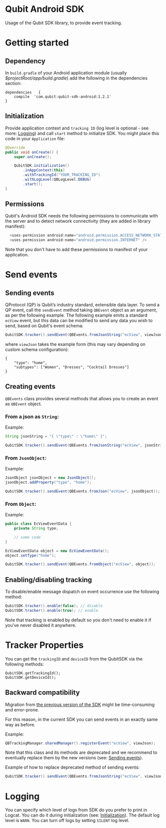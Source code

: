 # Qubit Android SDK

Usage of the Qubit SDK library, to provide event tracking.

# Getting started

## Dependency

In `build.gradle` of your Android application module (usually *$projectRoot/app/build.gradle*) add the following in the dependencies section:

```
dependencies   {
    compile  'com.qubit:qubit-sdk-android:1.2.1'
}
```

## Initialization

Provide application context and `tracking ID` (log level is optional - see more: [Logging](#logging)) and call `start` method to initialize SDK. You might place this code in your `Application` file:

```java
@Override
public void onCreate() {
    super.onCreate();

    QubitSDK.initialization()
        .inAppContext(this)
        .withTrackingId("YOUR_TRACKING_ID")
        .withLogLevel(QBLogLevel.DEBUG)
        .start();
}
```

## Permissions
Qubit's Android SDK needs the following permissions to communicate with the server and to detect network connectivity (they are added in library manifest):

```java
  <uses-permission android:name="android.permission.ACCESS_NETWORK_STATE"/>
  <uses-permission android:name="android.permission.INTERNET" />
```

Note that you don't have to add these permissions to manifest of your application.

# Send events

## Sending events
QProtocol (QP) is Qubit’s industry standard, extensible data layer. To send a QP event, call the `sendEvent` method taking `QBEvent` object as an argument, as per the following example. The following example emits a standard `ecView` event, but this data can be modified to send any data you wish to send, based on Qubit's event schema:

```java
QubitSDK.tracker().sendEvent(QBEvents.fromJsonString("ecView", viewJson));
```

where `viewJson` takes the example form (this may vary depending on custom schema configuration):

```
{
    "type": "home",
    "subtypes": ["Women", "Dresses", "Cocktail Dresses"]
}
```

## Creating events

`QBEvents` class provides several methods that allows you to create an event as `QBEvent` object.

### From a json as `String`:

Example:

```java
String jsonString = "{ \"type\" : \"home\" }";

QubitSDK.tracker().sendEvent(QBEvents.fromJsonString("ecView", jsonString));
```

### From `JsonObject`:

Example:

```java
JsonObject jsonObject = new JsonObject();
jsonObject.addProperty("type", "home");

QubitSDK.tracker().sendEvent(QBEvents.fromJson("ecView", jsonObject));
```

### From `Object`:

Example:

```java
public class EcViewEventData {
    private String type;

    // some code
}
```

```java
EcViewEventData object = new EcViewEventData();
object.setType("home");

QubitSDK.tracker().sendEvent(QBEvents.fromObject("ecView", object));
```

## Enabling/disabling tracking
To disable/enable message dispatch on event occurrence use the following method:

```java
QubitSDK.tracker().enable(false); // disable
QubitSDK.tracker().enable(true); // enable
```

Note that tracking is enabled by default so you don't need to enable it if you've never disabled it anywhere.

# Tracker Properties
You can get the `trackingID` and `deviceID` from the QubitSDK via the following methods:
```
QubitSDK.getTrackingId();
QubitSDK.getDeviceId();
```

## Backward compatibility

Migration from [the previous version of the SDK](https://github.com/qubitdigital/android-tracker) might be time-consuming and error-prone.

For this reason, in the current SDK you can send events in an exactly same way as before.

Example:

```java
QBTrackingManager.sharedManager().registerEvent("ecView", viewJson);
```

Note that this class and its methods are deprecated and we recommend to eventually replace them by the new versions (see: [Sending events](#sending-events)).

Example of how to replace deprecated method of sending events:

```java
QubitSDK.tracker().sendEvent(QBEvents.fromJsonString("ecView", viewJson));
```

# Logging

You can specify which level of logs from SDK do you prefer to print in Logcat. You can do it during initialization (see: [Initialization](#initialization)). The default log level is `WARN`. You can turn off logs by setting `SILENT` log level.
